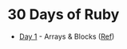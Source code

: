 # 30 Days of Ruby

* [Day 1](day-1) - Arrays & Blocks ([Ref](https://www.youtube.com/watch?v=1o95D7as27Q))
